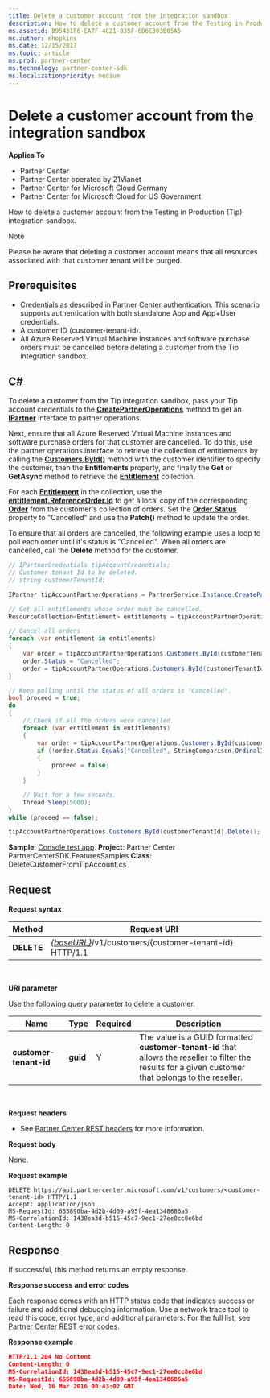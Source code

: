 ```yaml
---
title: Delete a customer account from the integration sandbox
description: How to delete a customer account from the Testing in Production (Tip) integration sandbox.
ms.assetid: B95431F6-EA7F-4C21-835F-6D6C303B05A5
ms.author: mhopkins
ms.date: 12/15/2017
ms.topic: article
ms.prod: partner-center
ms.technology: partner-center-sdk
ms.localizationpriority: medium
---
```


# Delete a customer account from the integration sandbox


**Applies To**

-   Partner Center
-   Partner Center operated by 21Vianet
-   Partner Center for Microsoft Cloud Germany
-   Partner Center for Microsoft Cloud for US Government

How to delete a customer account from the Testing in Production (Tip) integration sandbox.

>[!NOTE]
>Please be aware that deleting a customer account means that all resources associated with that customer tenant will be purged.

## <span id="Prerequisites"></span><span id="prerequisites"></span><span id="PREREQUISITES"></span>Prerequisites


-   Credentials as described in [Partner Center authentication](partner-center-authentication.md). This scenario supports authentication with both standalone App and App+User credentials.
-   A customer ID (customer-tenant-id).
-   All Azure Reserved Virtual Machine Instances and software purchase orders must be cancelled before deleting a customer from the Tip integration sandbox.

## <span id="C_"></span><span id="c_"></span>C#


To delete a customer from the Tip integration sandbox, pass your Tip account credentials to the [**CreatePartnerOperations**](https://docs.microsoft.com/en-us/dotnet/api/microsoft.store.partnercenter.partnerservice.instance) method to get an [**IPartner**](https://docs.microsoft.com/en-us/dotnet/api/microsoft.store.partnercenter.ipartner) interface to partner operations. 

Next, ensure that all Azure Reserved Virtual Machine Instances and software purchase orders for that customer are cancelled. To do this, use the partner operations interface to retrieve the collection of entitlements by calling the [**Customers.ById()**](https://docs.microsoft.com/dotnet/api/microsoft.store.partnercenter.customers.icustomercollection.byid) method with the customer identifier to specify the customer, then the **Entitlements** property, and finally the **Get** or **GetAsync** method to retrieve the [**Entitlement**](entitlement.md) collection.

For each [**Entitlement**](entitlement.md) in the collection, use the [**entitlement.ReferenceOrder.Id**](entitlement.md#referenceorder) to get a local copy of the corresponding [**Order**](orders.md#order) from the customer's collection of orders. Set the [**Order.Status**](orders.md#order) property to "Cancelled" and use the **Patch()** method to update the order. 

To ensure that all orders are cancelled, the following example uses a loop to poll each order until it's status is "Cancelled". When all orders are cancelled, call the **Delete** method for the customer.

``` csharp
// IPartnerCredentials tipAccountCredentials;
// Customer tenant Id to be deleted.
// string customerTenantId;

IPartner tipAccountPartnerOperations = PartnerService.Instance.CreatePartnerOperations(tipAccountCredentials);

// Get all entitlements whose order must be cancelled.
ResourceCollection<Entitlement> entitlements = tipAccountPartnerOperations.Customers.ById(customerTenantId).Entitlements.Get();

// Cancel all orders
foreach (var entitlement in entitlements)
{
    var order = tipAccountPartnerOperations.Customers.ById(customerTenantId).Orders.ById(entitlement.ReferenceOrder.Id).Get();
    order.Status = "Cancelled";
    order = tipAccountPartnerOperations.Customers.ById(customerTenantId).Orders.ById(order.Id).Patch(order);
}

// Keep polling until the status of all orders is "Cancelled".
bool proceed = true;
do
{
    // Check if all the orders were cancelled.
    foreach (var entitlement in entitlements)
    {
        var order = tipAccountPartnerOperations.Customers.ById(customerTenantId).Orders.ById(entitlement.ReferenceOrder.Id).Get();
        if (!order.Status.Equals("Cancelled", StringComparison.OrdinalIgnoreCase))
        {
            proceed = false;
        }
    }

    // Wait for a few seconds.
    Thread.Sleep(5000);
}
while (proceed == false);

tipAccountPartnerOperations.Customers.ById(customerTenantId).Delete();
```

**Sample**: [Console test app](console-test-app.md). **Project**: Partner Center PartnerCenterSDK.FeaturesSamples **Class**: DeleteCustomerFromTipAccount.cs

## <span id="_Request"></span><span id="_request"></span><span id="_REQUEST"></span> Request


**Request syntax**

| Method     | Request URI                                                                            |
|------------|----------------------------------------------------------------------------------------|
| **DELETE** | [*{baseURL}*](partner-center-rest-urls.md)/v1/customers/{customer-tenant-id} HTTP/1.1 |

 

**URI parameter**

Use the following query parameter to delete a customer.

| Name                   | Type     | Required | Description                                                                                                                                            |
|------------------------|----------|----------|--------------------------------------------------------------------------------------------------------------------------------------------------------|
| **customer-tenant-id** | **guid** | Y        | The value is a GUID formatted **customer-tenant-id** that allows the reseller to filter the results for a given customer that belongs to the reseller. |

 

**Request headers**

-   See [Partner Center REST headers](headers.md) for more information.

**Request body**

None.

**Request example**

```
DELETE https://api.partnercenter.microsoft.com/v1/customers/<customer-tenant-id> HTTP/1.1
Accept: application/json
MS-RequestId: 655890ba-4d2b-4d09-a95f-4ea1348686a5
MS-CorrelationId: 1438ea3d-b515-45c7-9ec1-27ee0cc8e6bd
Content-Length: 0
```

## <span id="_Response"></span><span id="_response"></span><span id="_RESPONSE"></span> Response


If successful, this method returns an empty response.

**Response success and error codes**

Each response comes with an HTTP status code that indicates success or failure and additional debugging information. Use a network trace tool to read this code, error type, and additional parameters. For the full list, see [Partner Center REST error codes](error-codes.md).

**Response example**

``` json
HTTP/1.1 204 No Content
Content-Length: 0
MS-CorrelationId: 1438ea3d-b515-45c7-9ec1-27ee0cc8e6bd
MS-RequestId: 655890ba-4d2b-4d09-a95f-4ea1348686a5
Date: Wed, 16 Mar 2016 00:43:02 GMT
```

 

 




